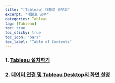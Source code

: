 ```yaml
---
title: "[Tableau] 태블로 공부회"
excerpt: "태블로 공부"
categories: Tableau
tag: [Tableau]
toc: true
toc_sticky: true
toc_icon: "bars"
toc_label: "Table of Contents"
---
```


### 1. [Tableau 설치하기](../tableau-install)
### 2. [데이터 연결 및 Tableau Desktop의 화면 설명](../tableau2)